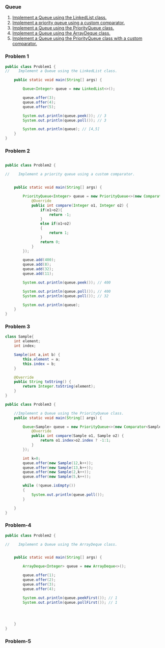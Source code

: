 ### Queue

1. [Implement a Queue using the LinkedList class.](#problem-1)
2. [Implement a priority queue using a custom comparator.](#problem-2)
3. [Implement a Queue using the PriorityQueue class.](#problem-3)
4.   [Implement a Queue using the ArrayDeque class.](#problem-4)
5.   [Implement a Queue using the PriorityQueue class with a custom comparator.](#problem-5)

### Problem 1
```java
public class Problem1 {
//    Implement a Queue using the LinkedList class.

    public static void main(String[] args) {

        Queue<Integer> queue = new LinkedList<>();

        queue.offer(3);
        queue.offer(4);
        queue.offer(5);

        System.out.println(queue.peek()); // 3
        System.out.println(queue.poll()); // 3

        System.out.println(queue); // [4,5]
    }
}
```
### Problem 2
```java

public class Problem2 {

//    Implement a priority queue using a custom comparator.


    public static void main(String[] args) {

        PriorityQueue<Integer> queue = new PriorityQueue<>(new Comparator<Integer>() {
            @Override
            public int compare(Integer o1, Integer o2) {
                if(o1>o2){
                    return -1;
                }
                else if(o1<o2)
                {
                    return 1;
                }
                return 0;
            }
        });

        queue.add(400);
        queue.add(8);
        queue.add(32);
        queue.add(11);

        System.out.println(queue.peek()); // 400

        System.out.println(queue.poll()); // 400
        System.out.println(queue.poll()); // 32

        System.out.println(queue);
    }
}


```
### Problem 3
```java
class Sample{
    int element;
    int index;

    Sample(int a,int b) {
        this.element = a;
        this.index = b;
    }

    @Override
    public String toString() {
        return Integer.toString(element);
    }
}

public class Problem3 {

    //Implement a Queue using the PriorityQueue class.
    public static void main(String[] args) {

        Queue<Sample> queue = new PriorityQueue<>(new Comparator<Sample>() {
            @Override
            public int compare(Sample o1, Sample o2) {
                return o1.index>o2.index ? -1:1;
            }
        });

        int k=0;
        queue.offer(new Sample(12,k++));
        queue.offer(new Sample(13,k++));
        queue.offer(new Sample(2,k++));
        queue.offer(new Sample(5,k++));

        while (!queue.isEmpty())
        {
            System.out.println(queue.poll());
        }

    }
}

```
### Problem-4
```java
public class Problem2 {

//    Implement a Queue using the ArrayDeque class.


    public static void main(String[] args) {

        ArrayDeque<Integer> queue = new ArrayDeque<>();

        queue.offer(1);
        queue.offer(2);
        queue.offer(3);
        queue.offer(4);

        System.out.println(queue.peekFirst()); // 1
        System.out.println(queue.pollFirst()); // 1




    }
}


```
### Problem-5
```java



```